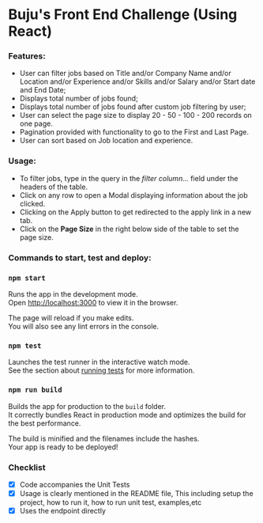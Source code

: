 

# Buju's Front End Challenge (Using React)

### Features: 
- User can filter jobs based on Title and/or Company Name and/or Location and/or Experience and/or Skills and/or Salary and/or Start date and End Date;
- Displays total number of jobs found;
- Displays total number of jobs found after custom job filtering by user;
- User can select the page size to display 20 - 50 - 100 - 200 records on one page.
- Pagination provided with functionality to go to the First and Last Page.
- User can sort based on Job location and experience.

### Usage:
- To filter jobs, type in the query in the *filter column...* field under the headers of the table.
- Click on any row to open a Modal displaying information about the job clicked.
- Clicking on the Apply button to get redirected to the apply link in a new tab.
- Click on the **Page Size** in the right below side of the table to set the page size.

### Commands to start, test and deploy:

### `npm start`

Runs the app in the development mode.<br>
Open [http://localhost:3000](http://localhost:3000) to view it in the browser.

The page will reload if you make edits.<br>
You will also see any lint errors in the console.

### `npm test`

Launches the test runner in the interactive watch mode.<br>
See the section about [running tests](https://facebook.github.io/create-react-app/docs/running-tests) for more information.

### `npm run build`

Builds the app for production to the `build` folder.<br>
It correctly bundles React in production mode and optimizes the build for the best performance.

The build is minified and the filenames include the hashes.<br>
Your app is ready to be deployed!

### Checklist

- [x] Code accompanies the Unit Tests
- [x] Usage is clearly mentioned in the README file, This including setup the project, how to run it, how to run unit test, examples,etc
- [x] Uses the endpoint directly
